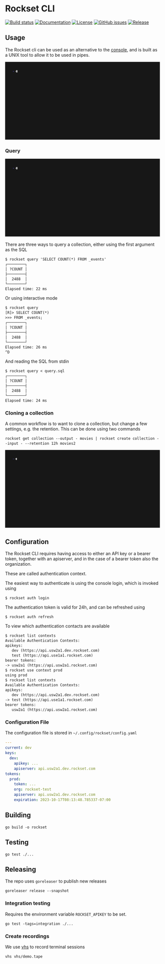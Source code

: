 # Rockset CLI
[![Build status](https://github.com/rockset/cli/actions/workflows/build.yaml/badge.svg)](https://github.com/rockset/cli/actions/workflows/build.yaml)
[![Documentation](https://godoc.org/github.com/rockset/cli?status.svg)](http://godoc.org/github.com/rockset/cli)
[![License](https://img.shields.io/github/license/rockset/cli.svg?maxAge=2592000)](https://github.com/rockset/cli/LICENSE)
[![GitHub issues](https://img.shields.io/github/issues/rockset/cli.svg)](https://github.com/rockset/cli/issues)
[![Release](https://img.shields.io/github/release/rockset/cli.svg?label=Release)](https://github.com/rockset/cli/releases)

## Usage

The Rockset cli can be used as an alternative to the [console](https://console.rockset.com/),
and is built as a UNIX tool to allow it to be used in pipes.

![screen recording](vhs/quickstart.gif)

### Query

![screen recording](vhs/query.gif)

There are three ways to query a collection, either using the first argument as the SQL

```shell
$ rockset query 'SELECT COUNT(*) FROM _events'
┌────────┐
│ ?COUNT │
├────────┤
│  2488  │
└────────┘
Elapsed time: 22 ms
```

Or using interactive mode

```shell
$ rockset query
[R]> SELECT COUNT(*)
>>> FROM _events;
┌────────┐
│ ?COUNT │
├────────┤
│  2488  │
└────────┘
Elapsed time: 26 ms
^D
```

And reading the SQL from stdin

```shell
$ rockset query < query.sql
┌────────┐
│ ?COUNT │
├────────┤
│  2488  │
└────────┘
Elapsed time: 24 ms
```

### Cloning a collection

A common workflow is to want to clone a collection, but change a few settings, e.g. the retention.
This can be done using two commands

```shell
rockset get collection --output - movies | rockset create collection --input - --retention 12h movies2
```

![screen recording](vhs/clone.gif)

## Configuration

The Rockset CLI requires having access to either an API key or a bearer token, together with an apiserver,
and in the case of a bearer token also the organization.

These are called authentication context.

The easiest way to authenticate is using the console login, which is invoked using
```shell
$ rockset auth login
```

The authentication token is valid for 24h, and can be refreshed using

```shell
$ rockset auth refresh
```

To view which authentication contacts are available

```shell
$ rockset list contexts
Available Authentication Contexts:
apikeys:
   dev (https://api.usw2a1.dev.rockset.com)
   test (https://api.use1a1.rockset.com)
bearer tokens:
-> usw2a1 (https://api.usw2a1.rockset.com)
$ rockset use context prod
using prod
$ rockset list contexts
Available Authentication Contexts:
apikeys:
   dev (https://api.usw2a1.dev.rockset.com)
-> test (https://api.use1a1.rockset.com)
bearer tokens:
   usw2a1 (https://api.usw2a1.rockset.com)
```

### Configuration File

The configuration file is stored in `~/.config/rockset/config.yaml`

```yaml
---
current: dev
keys:
  dev:
    apikey: ...
    apiserver: api.usw2a1.dev.rockset.com
tokens:
  prod:
    token: ...
    org: rockset-test
    apiserver: api.usw2a1.dev.rockset.com
    expiration: 2023-10-17T08:13:48.785337-07:00
```

## Building

```
go build -o rockset
```

## Testing

```
go test ./...
```

## Releasing

The repo uses `goreleaser` to publish new releases

```shell
goreleaser release --snapshot
```

### Integration testing

Requires the environment variable `ROCKSET_APIKEY` to be set.

```
go test -tags=integration ./...
```

### Create recordings

We use [vhs](https://github.com/charmbracelet/vhs) to record terminal sessions

```
vhs vhs/demo.tape
```


